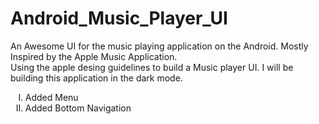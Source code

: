# Android_Music_Player_UI
<p>An Awesome UI for the music playing application on the Android. Mostly Inspired by the Apple Music Application.<br>
Using the apple desing guidelines to build a Music player UI. I will be building this application in the dark mode.</p>
<p>
  <ol type="I">
    <li>Added Menu</li>
    <li>Added Bottom Navigation</li>
  </ol>
</p>
